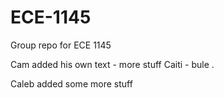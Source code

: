 # ECE-1145
Group repo for ECE 1145 


Cam added his own text - more stuff
Caiti - bule .

Caleb added some more stuff
